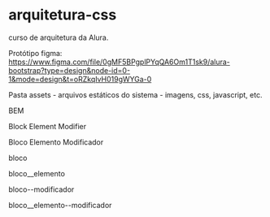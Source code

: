 # arquitetura-css
curso de arquitetura da Alura. 

Protótipo figma: https://www.figma.com/file/0gMF5BPgplPYqQA6Om1T1sk9/alura-bootstrap?type=design&node-id=0-1&mode=design&t=oRZkqIvH019gWYGa-0

Pasta assets - arquivos estáticos do sistema - imagens, css, javascript, etc.


BEM

Block Element Modifier

Bloco Elemento Modificador

bloco 

bloco__elemento

bloco--modificador

bloco__elemento--modificador
